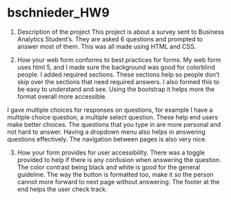 # bschnieder_HW9

1. Description of the project
This project is about a survey sent to Business Analytics Student’s. They are asked 6 questions and prompted to answer most of them. This was all made using HTML and CSS.

2. How your web form conforms to best practices for forms.
My web form uses html 5, and I made sure the background was good for colorblind people. I added required sections. These sections help so people don’t skip over the sections that need required answers. I also formed this to be easy to understand and see. Using the bootstrap it helps more the format overall more accessible. 

I gave multiple choices for responses on questions, for example I have a multiple choice question, a multiple select question. These help end users make better choices. The questions that you type in are more personal and not hard to answer. Having a dropdown menu also helps in answering questions effectively. The navigation between pages is also very nice. 

3. How your form provides for user accessibility.
There was a toggle provided to help if there is any confusion when answering the question. The color contrast being black and white is good for the general guideline. The way the button is formatted too, make it so the person cannot more forward to next page without answering. The footer at the end helps the user check track. 
